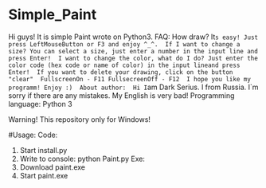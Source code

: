 # Simple_Paint
Hi guys! It is simple Paint wrote on Python3.   FAQ: How draw? It`s easy! Just press LeftMouseButton or F3 and enjoy ^_^.  If I want to change a size? You can select a size, just enter a number in the input line and press Enter!  I want to change the color, what do I do? Just enter the color code (hex code or name of color) in the input lineand press Enter!  If you want to delete your drawing, click on the button "clear"  FullscreenOn - F11 FullsecreenOff - F12  I hope you like my programm! Enjoy :)  About author:  Hi I`am Dark Serius. I from Russia. I`m sorry if there are any mistakes. My English is very bad! Programming language: Python 3

Warning! This repository only for Windows!

#Usage:
Code:
1. Start install.py
2. Write to console: python Paint.py
Exe:
1. Download paint.exe
2. Start paint.exe

